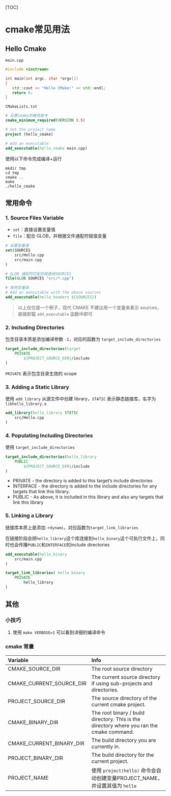 [TOC]

# cmake常见用法

## Hello Cmake

`main.cpp `

```c++
#include <iostream>

int main(int argc, char *argv[])
{
   std::cout << "Hello CMake!" << std::endl;
   return 0;
}
```

`CMakeLists.txt` 

```cmake
# 设置cmake的最低版本
cmake_minimum_required(VERSION 3.5)

# Set the project name
project (hello_cmake)

# Add an executable
add_executable(hello_cmake main.cpp)
```

使用以下命令完成编译+运行

```shell
mkdir tmp
cd tmp
cmake ..
make
./hello_cmake
```



## 常用命令

### 1. Source Files Variable

- `set`：直接设置变量值
- `file`：配合 GLOB，并根据文件通配符赋值变量

```cmake
# 设置变量值
set(SOURCES
    src/Hello.cpp
    src/main.cpp
)

# GLOB 通配符匹配并赋值给SOURCES
file(GLOB SOURCES "src/*.cpp")

# 使用变量值
# Add an executable with the above sources
add_executable(hello_headers ${SOURCES})
```

> 以上仅仅是一个例子，现代 CMAKE 不建议用一个变量来表示 sources，直接卸载 `add_executable` 函数中即可

### 2. Including Directories

包含目录本质是添加编译参数 `-I`，对应的函数为 `target_include_directories`

```cmake
target_include_directories(target
    PRIVATE
        ${PROJECT_SOURCE_DIR}/include
)
```

`PRIVATE` 表示包含目录生效的 scope



### 3. Adding a Static Library

使用 `add_library` 从源文件中创建 library，`STATIC` 表示静态链接库，名字为 `libhello_library.a`

```cmake
add_library(hello_library STATIC
    src/Hello.cpp
)
```

### 4. Populating Including Directories

使用 `target_include_directories` 

```cmake
target_include_directories(hello_library
    PUBLIC
        ${PROJECT_SOURCE_DIR}/include
)
```

- PRIVATE - the directory is added to this target’s include directories
- INTERFACE - the directory is added to the include directories for any targets that link this library.
- PUBLIC - As above, it is included in this library and also any targets that link this library

### 5. Linking a Library

链接库本质上是添加`-rdynami`，对应函数为`target_link_libraries`

在链接阶段会把`hello_library`这个库连接到`hello_binary`这个可执行文件上，同时也会传播`PUBLIC`和`INTERFACE`的include directories

```cmake
add_executable(hello_binary
    src/main.cpp
)

target_link_libraries( hello_binary
    PRIVATE
        hello_library
)
```



## 其他

### 小技巧

1. 使用 `make VERBOSE=1` 可以看到详细的编译命令



### cmake 常量

| Variable                 | Info                                                         |
| :----------------------- | :----------------------------------------------------------- |
| CMAKE_SOURCE_DIR         | The root source directory                                    |
| CMAKE_CURRENT_SOURCE_DIR | The current source directory if using sub-projects and directories. |
| PROJECT_SOURCE_DIR       | The source directory of the current cmake project.           |
| CMAKE_BINARY_DIR         | The root binary / build directory. This is the directory where you ran the cmake command. |
| CMAKE_CURRENT_BINARY_DIR | The build directory you are currently in.                    |
| PROJECT_BINARY_DIR       | The build directory for the current project.                 |
| PROJECT_NAME             | 使用 `project(hello)` 命令会自动创建变量PROJECT_NAME，并设置其值为 `hello` |

